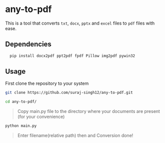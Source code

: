 # any-to-pdf

This is a tool that converts `txt`, `docx`, `pptx` and `excel` files to `pdf` files with ease.

## Dependencies

```sh
  pip install docx2pdf ppt2pdf fpdf Pillow img2pdf pywin32
```

## Usage

First clone the repository to your system
```sh
git clone https://github.com/suraj-singh12/any-to-pdf.git
```
```sh
cd any-to-pdf/
```
>Copy main.py file to the directory where your documents are present (for your convenience)

```sh
python main.py
```
>Enter filename(relative path) then and Conversion done!
